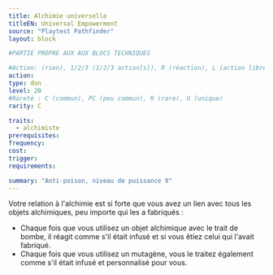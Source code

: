 ```yaml
---
title: Alchimie universelle
titleEN: Universal Empowerment
source: "Playtest Pathfinder"
layout: block

#PARTIE PROPRE AUX AUX BLOCS TECHNIQUES

#Action: (rien), 1/2/3 (1/2/3 action[s]), R (réaction), L (action libre)
action: 
type: don
level: 20
#Rareté : C (commun), PC (peu commun), R (rare), U (unique)
rarity: C

traits:
  - alchimiste
prerequisites: 
frequency: 
cost:
trigger: 
requirements:

summary: "Anti-poison, niveau de puissance 9"
---
```


Votre relation à l'alchimie est si forte que vous avez un lien avec tous les objets alchimiques, peu importe qui les a fabriqués : 
* Chaque fois que vous utilisez un objet alchimique avec le trait de bombe, il réagit comme s'il était infusé et si vous êtiez celui qui l'avait fabriqué. 
* Chaque fois que vous utilisez un mutagène, vous le traitez également comme s'il était infusé et personnalisé pour vous.